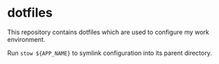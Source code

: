 # dotfiles

This repository contains dotfiles which are used to configure my work environment.

Run `stow ${APP_NAME}` to symlink configuration into its parent directory.

